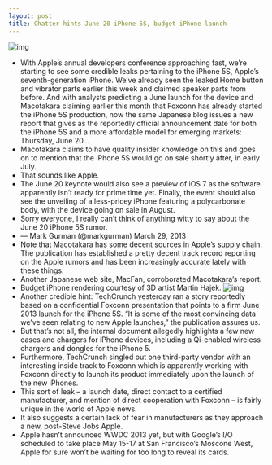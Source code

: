 ```yaml
---
layout: post
title: Chatter hints June 20 iPhone 5S, budget iPhone launch
---
```

![img](http://media.idownloadblog.com/wp-content/uploads/2013/01/iPhone-5S-colors-teaser-001.jpg)
* With Apple’s annual developers conference approaching fast, we’re starting to see some credible leaks pertaining to the iPhone 5S, Apple’s seventh-generation iPhone. We’ve already seen the leaked Home button and vibrator parts earlier this week and claimed speaker parts from before. And with analysts predicting a June launch for the device and Macotakara claiming earlier this month that Foxconn has already started the iPhone 5S production, now the same Japanese blog issues a new report that gives as the reportedly official announcement date for both the iPhone 5S and a more affordable model for emerging markets: Thursday, June 20…
* Macotakara claims to have quality insider knowledge on this and goes on to mention that the iPhone 5S would go on sale shortly after, in early July.
* That sounds like Apple.
* The June 20 keynote would also see a preview of iOS 7 as the software apparently isn’t ready for prime time yet. Finally, the event should also see the unveiling of a less-pricey iPhone featuring a polycarbonate body, with the device going on sale in August.
* Sorry everyone, I really can’t think of anything witty to say about the June 20 iPhone 5S rumor.
* — Mark Gurman (@markgurman) March 29, 2013
* Note that Macotakara has some decent sources in Apple’s supply chain. The publication has established a pretty decent track record reporting on the Apple rumors and has been increasingly accurate lately with these things.
* Another Japanese web site, MacFan, corroborated Macotakara’s report.
* Budget iPhone rendering courtesy of 3D artist Martin Hajek.
![img](http://media.idownloadblog.com/wp-content/uploads/2013/03/Budget-iPhone-Martin-Hajek-001.jpg)
* Another credible hint: TechCrunch yesterday ran a story reportedly based on a confidential Foxconn presentation that points to a firm June 2013 launch for the iPhone 5S. “It is some of the most convincing data we’ve seen relating to new Apple launches,” the publication assures us.
* But that’s not all, the internal document allegedly highlights a few new cases and chargers for iPhone devices, including a Qi-enabled wireless chargers and dongles for the iPhone 5.
* Furthermore, TechCrunch singled out one third-party vendor with an interesting inside track to Foxconn which is apparently working with Foxconn directly to launch its product immediately upon the launch of the new iPhones.
* This sort of leak – a launch date, direct contact to a certified manufacturer, and mention of direct cooperation with Foxconn – is fairly unique in the world of Apple news.
* It also suggests a certain lack of fear in manufacturers as they approach a new, post-Steve Jobs Apple.
* Apple hasn’t announced WWDC 2013 yet, but with Google’s I/O scheduled to take place May 15-17 at San Francisco’s Moscone West, Apple for sure won’t be waiting for too long to reveal its cards.

